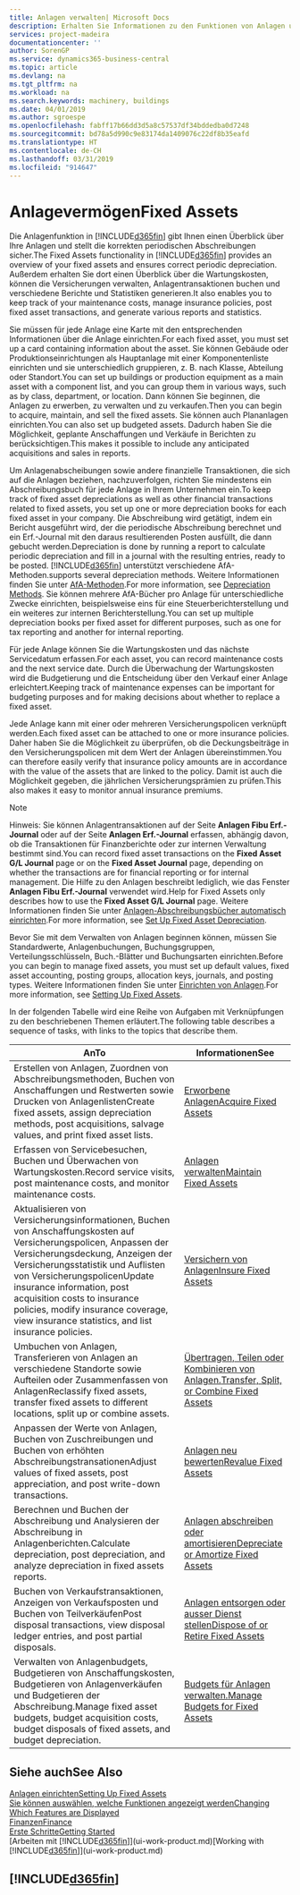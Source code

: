 ```yaml
---
title: Anlagen verwalten| Microsoft Docs
description: Erhalten Sie Informationen zu den Funktionen von Anlagen und eine Übersicht , wie mit Anlagen gearbeitet wird.
services: project-madeira
documentationcenter: ''
author: SorenGP
ms.service: dynamics365-business-central
ms.topic: article
ms.devlang: na
ms.tgt_pltfrm: na
ms.workload: na
ms.search.keywords: machinery, buildings
ms.date: 04/01/2019
ms.author: sgroespe
ms.openlocfilehash: fabff17b66dd3d5a8c57537df34bddedba0d7248
ms.sourcegitcommit: bd78a5d990c9e83174da1409076c22df8b35eafd
ms.translationtype: HT
ms.contentlocale: de-CH
ms.lasthandoff: 03/31/2019
ms.locfileid: "914647"
---
```

# <a name="fixed-assets"></a><span data-ttu-id="1094b-103">Anlagevermögen</span><span class="sxs-lookup"><span data-stu-id="1094b-103">Fixed Assets</span></span>
<span data-ttu-id="1094b-104">Die Anlagenfunktion in [!INCLUDE[d365fin](includes/d365fin_md.md)] gibt Ihnen einen Überblick über Ihre Anlagen und stellt die korrekten periodischen Abschreibungen sicher.</span><span class="sxs-lookup"><span data-stu-id="1094b-104">The Fixed Assets functionality in [!INCLUDE[d365fin](includes/d365fin_md.md)] provides an overview of your fixed assets and ensures correct periodic depreciation.</span></span> <span data-ttu-id="1094b-105">Außerdem erhalten Sie dort einen Überblick über die Wartungskosten, können die Versicherungen verwalten, Anlagentransaktionen buchen und verschiedene Berichte und Statistiken generieren.</span><span class="sxs-lookup"><span data-stu-id="1094b-105">It also enables you to keep track of your maintenance costs, manage insurance policies, post fixed asset transactions, and generate various reports and statistics.</span></span>

<span data-ttu-id="1094b-106">Sie müssen für jede Anlage eine Karte mit den entsprechenden Informationen über die Anlage einrichten.</span><span class="sxs-lookup"><span data-stu-id="1094b-106">For each fixed asset, you must set up a card containing information about the asset.</span></span> <span data-ttu-id="1094b-107">Sie können Gebäude oder Produktionseinrichtungen als Hauptanlage mit einer Komponentenliste einrichten und sie unterschiedlich gruppieren, z. B. nach Klasse, Abteilung oder Standort.</span><span class="sxs-lookup"><span data-stu-id="1094b-107">You can set up buildings or production equipment as a main asset with a component list, and you can group them in various ways, such as by class, department, or location.</span></span> <span data-ttu-id="1094b-108">Dann können Sie beginnen, die Anlagen zu erwerben, zu verwalten und zu verkaufen.</span><span class="sxs-lookup"><span data-stu-id="1094b-108">Then you can begin to acquire, maintain, and sell the fixed assets.</span></span> <span data-ttu-id="1094b-109">Sie können auch Plananlagen einrichten.</span><span class="sxs-lookup"><span data-stu-id="1094b-109">You can also set up budgeted assets.</span></span> <span data-ttu-id="1094b-110">Dadurch haben Sie die Möglichkeit, geplante Anschaffungen und Verkäufe in Berichten zu berücksichtigen.</span><span class="sxs-lookup"><span data-stu-id="1094b-110">This makes it possible to include any anticipated acquisitions and sales in reports.</span></span>

<span data-ttu-id="1094b-111">Um Anlagenabscheibungen sowie andere finanzielle Transaktionen, die sich auf die Anlagen beziehen, nachzuverfolgen, richten Sie mindestens ein Abschreibungsbuch für jede Anlage in Ihrem Unternehmen ein.</span><span class="sxs-lookup"><span data-stu-id="1094b-111">To keep track of fixed asset depreciations as well as other financial transactions related to fixed assets, you set up one or more depreciation books for each fixed asset in your company.</span></span> <span data-ttu-id="1094b-112">Die Abschreibung wird getätigt, indem ein Bericht ausgeführt wird, der die periodische Abschreibung berechnet und ein Erf.-Journal mit den daraus resultierenden Posten ausfüllt, die dann gebucht werden.</span><span class="sxs-lookup"><span data-stu-id="1094b-112">Depreciation is done by running a report to calculate periodic depreciation and fill in a journal with the resulting entries, ready to be posted.</span></span> [!INCLUDE[d365fin](includes/d365fin_md.md)] <span data-ttu-id="1094b-113">unterstützt verschiedene AfA-Methoden.</span><span class="sxs-lookup"><span data-stu-id="1094b-113">supports several depreciation methods.</span></span> <span data-ttu-id="1094b-114">Weitere Informationen finden Sie unter [AfA-Methoden](fa-depreciation-methods.md).</span><span class="sxs-lookup"><span data-stu-id="1094b-114">For more information, see [Depreciation Methods](fa-depreciation-methods.md).</span></span> <span data-ttu-id="1094b-115">Sie können mehrere AfA-Bücher pro Anlage für unterschiedliche Zwecke einrichten, beispielsweise eins für eine Steuerberichterstellung und ein weiteres zur internen Berichterstellung.</span><span class="sxs-lookup"><span data-stu-id="1094b-115">You can set up multiple depreciation books per fixed asset for different purposes, such as one for tax reporting and another for internal reporting.</span></span>

<span data-ttu-id="1094b-116">Für jede Anlage können Sie die Wartungskosten und das nächste Servicedatum erfassen.</span><span class="sxs-lookup"><span data-stu-id="1094b-116">For each asset, you can record maintenance costs and the next service date.</span></span> <span data-ttu-id="1094b-117">Durch die Überwachung der Wartungskosten wird die Budgetierung und die Entscheidung über den Verkauf einer Anlage erleichtert.</span><span class="sxs-lookup"><span data-stu-id="1094b-117">Keeping track of maintenance expenses can be important for budgeting purposes and for making decisions about whether to replace a fixed asset.</span></span>

<span data-ttu-id="1094b-118">Jede Anlage kann mit einer oder mehreren Versicherungspolicen verknüpft werden.</span><span class="sxs-lookup"><span data-stu-id="1094b-118">Each fixed asset can be attached to one or more insurance policies.</span></span> <span data-ttu-id="1094b-119">Daher haben Sie die Möglichkeit zu überprüfen, ob die Deckungsbeiträge in den Versicherungspolicen mit dem Wert der Anlagen übereinstimmen.</span><span class="sxs-lookup"><span data-stu-id="1094b-119">You can therefore easily verify that insurance policy amounts are in accordance with the value of the assets that are linked to the policy.</span></span> <span data-ttu-id="1094b-120">Damit ist auch die Möglichkeit gegeben, die jährlichen Versicherungsprämien zu prüfen.</span><span class="sxs-lookup"><span data-stu-id="1094b-120">This also makes it easy to monitor annual insurance premiums.</span></span>

> [!NOTE]  
>   <span data-ttu-id="1094b-121">Hinweis: Sie können Anlagentransaktionen auf der Seite **Anlagen Fibu Erf.-Journal** oder auf der Seite **Anlagen Erf.-Journal** erfassen, abhängig davon, ob die Transaktionen für Finanzberichte oder zur internen Verwaltung bestimmt sind.</span><span class="sxs-lookup"><span data-stu-id="1094b-121">You can record fixed asset transactions on the **Fixed Asset G/L Journal** page or on the **Fixed Asset Journal** page, depending on whether the transactions are for financial reporting or for internal management.</span></span> <span data-ttu-id="1094b-122">Die Hilfe zu den Anlagen beschreibt lediglich, wie das Fenster **Anlagen Fibu Erf.-Journal** verwendet wird.</span><span class="sxs-lookup"><span data-stu-id="1094b-122">Help for Fixed Assets only describes how to use the **Fixed Asset G/L Journal** page.</span></span> <span data-ttu-id="1094b-123">Weitere Informationen finden Sie unter [Anlagen-Abschreibungsbücher automatisch einrichten](fa-how-setup-depreciation.md).</span><span class="sxs-lookup"><span data-stu-id="1094b-123">For more information, see [Set Up Fixed Asset Depreciation](fa-how-setup-depreciation.md).</span></span>

<span data-ttu-id="1094b-124">Bevor Sie mit dem Verwalten von Anlagen beginnen können, müssen Sie Standardwerte, Anlagenbuchungen,  Buchungsgruppen, Verteilungsschlüsseln, Buch.-Blätter und Buchungsarten einrichten.</span><span class="sxs-lookup"><span data-stu-id="1094b-124">Before you can begin to manage fixed assets, you must set up default values, fixed asset accounting, posting groups, allocation keys, journals, and posting types.</span></span> <span data-ttu-id="1094b-125">Weitere Informationen finden Sie unter [Einrichten von Anlagen](fa-setup.md).</span><span class="sxs-lookup"><span data-stu-id="1094b-125">For more information, see [Setting Up Fixed Assets](fa-setup.md).</span></span>

<span data-ttu-id="1094b-126">In der folgenden Tabelle wird eine Reihe von Aufgaben mit Verknüpfungen zu den beschriebenen Themen erläutert.</span><span class="sxs-lookup"><span data-stu-id="1094b-126">The following table describes a sequence of tasks, with links to the topics that describe them.</span></span>

| <span data-ttu-id="1094b-127">An</span><span class="sxs-lookup"><span data-stu-id="1094b-127">To</span></span> | <span data-ttu-id="1094b-128">Informationen</span><span class="sxs-lookup"><span data-stu-id="1094b-128">See</span></span> |
| --- | --- |
| <span data-ttu-id="1094b-129">Erstellen von Anlagen, Zuordnen von Abschreibungsmethoden, Buchen von Anschaffungen und Restwerten sowie Drucken von Anlagenlisten</span><span class="sxs-lookup"><span data-stu-id="1094b-129">Create fixed assets, assign depreciation methods, post acquisitions, salvage values, and print fixed asset lists.</span></span> |[<span data-ttu-id="1094b-130">Erworbene Anlagen</span><span class="sxs-lookup"><span data-stu-id="1094b-130">Acquire Fixed Assets</span></span>](fa-how-acquire.md) |
| <span data-ttu-id="1094b-131">Erfassen von Servicebesuchen, Buchen und Überwachen von Wartungskosten.</span><span class="sxs-lookup"><span data-stu-id="1094b-131">Record service visits, post maintenance costs, and monitor maintenance costs.</span></span> |[<span data-ttu-id="1094b-132">Anlagen verwalten</span><span class="sxs-lookup"><span data-stu-id="1094b-132">Maintain Fixed Assets</span></span>](fa-how-maintain.md) |
| <span data-ttu-id="1094b-133">Aktualisieren von Versicherungsinformationen, Buchen von Anschaffungskosten auf Versicherungspolicen, Anpassen der Versicherungsdeckung, Anzeigen der Versicherungsstatistik und Auflisten von Versicherungspolicen</span><span class="sxs-lookup"><span data-stu-id="1094b-133">Update insurance information, post acquisition costs to insurance policies, modify insurance coverage, view insurance statistics, and list insurance policies.</span></span> |[<span data-ttu-id="1094b-134">Versichern von Anlagen</span><span class="sxs-lookup"><span data-stu-id="1094b-134">Insure Fixed Assets</span></span>](fa-how-insure.md) |
| <span data-ttu-id="1094b-135">Umbuchen von Anlagen, Transferieren von Anlagen an verschiedene Standorte sowie Aufteilen oder Zusammenfassen von Anlagen</span><span class="sxs-lookup"><span data-stu-id="1094b-135">Reclassify fixed assets, transfer fixed assets to different locations, split up or combine assets.</span></span> |[<span data-ttu-id="1094b-136">Übertragen, Teilen oder Kombinieren von Anlagen.</span><span class="sxs-lookup"><span data-stu-id="1094b-136">Transfer, Split, or Combine Fixed Assets</span></span>](fa-how-trans-split-combine.md) |
| <span data-ttu-id="1094b-137">Anpassen der Werte von Anlagen, Buchen von Zuschreibungen und Buchen von erhöhten Abschreibungstransationen</span><span class="sxs-lookup"><span data-stu-id="1094b-137">Adjust values of fixed assets, post appreciation, and post write-down transactions.</span></span> |[<span data-ttu-id="1094b-138">Anlagen neu bewerten</span><span class="sxs-lookup"><span data-stu-id="1094b-138">Revalue Fixed Assets</span></span>](fa-how-revalue.md) |
| <span data-ttu-id="1094b-139">Berechnen und Buchen der Abschreibung und Analysieren der Abschreibung in Anlagenberichten.</span><span class="sxs-lookup"><span data-stu-id="1094b-139">Calculate depreciation, post depreciation, and  analyze depreciation in fixed assets reports.</span></span> |[<span data-ttu-id="1094b-140">Anlagen abschreiben oder amortisieren</span><span class="sxs-lookup"><span data-stu-id="1094b-140">Depreciate or Amortize Fixed Assets</span></span>](fa-how-depreciate-amortize.md) |
| <span data-ttu-id="1094b-141">Buchen von Verkaufstransaktionen, Anzeigen von Verkaufsposten und Buchen von Teilverkäufen</span><span class="sxs-lookup"><span data-stu-id="1094b-141">Post disposal transactions, view disposal ledger entries, and post partial disposals.</span></span> |[<span data-ttu-id="1094b-142">Anlagen entsorgen oder ausser Dienst stellen</span><span class="sxs-lookup"><span data-stu-id="1094b-142">Dispose of or Retire Fixed Assets</span></span>](fa-how-dispose-retire.md) |
| <span data-ttu-id="1094b-143">Verwalten von Anlagenbudgets, Budgetieren von Anschaffungskosten, Budgetieren von Anlagenverkäufen und Budgetieren der Abschreibung.</span><span class="sxs-lookup"><span data-stu-id="1094b-143">Manage fixed asset budgets, budget acquisition costs, budget disposals of fixed assets, and budget depreciation.</span></span> |[<span data-ttu-id="1094b-144">Budgets für Anlagen verwalten.</span><span class="sxs-lookup"><span data-stu-id="1094b-144">Manage Budgets for Fixed Assets</span></span>](fa-how-manage-budgets.md) |

## <a name="see-also"></a><span data-ttu-id="1094b-145">Siehe auch</span><span class="sxs-lookup"><span data-stu-id="1094b-145">See Also</span></span>
[<span data-ttu-id="1094b-146">Anlagen einrichten</span><span class="sxs-lookup"><span data-stu-id="1094b-146">Setting Up Fixed Assets</span></span>](fa-setup.md)  
[<span data-ttu-id="1094b-147">Sie können auswählen, welche Funktionen angezeigt werden</span><span class="sxs-lookup"><span data-stu-id="1094b-147">Changing Which Features are Displayed</span></span>](ui-experiences.md)  
[<span data-ttu-id="1094b-148">Finanzen</span><span class="sxs-lookup"><span data-stu-id="1094b-148">Finance</span></span>](finance.md)  
[<span data-ttu-id="1094b-149">Erste Schritte</span><span class="sxs-lookup"><span data-stu-id="1094b-149">Getting Started</span></span>](product-get-started.md)  
<span data-ttu-id="1094b-150">[Arbeiten mit [!INCLUDE[d365fin](includes/d365fin_md.md)]](ui-work-product.md)</span><span class="sxs-lookup"><span data-stu-id="1094b-150">[Working with [!INCLUDE[d365fin](includes/d365fin_md.md)]](ui-work-product.md)</span></span>

## [!INCLUDE[d365fin](includes/free_trial_md.md)]  
 
